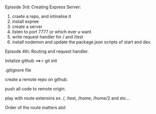 Episode 3rd: Creating Express Server:

1) craete a repo, and intinalise it
2) install expree
3) create a server
4) listen to port 7777 or which ever u want
5) write request handler for / and /test
6) install nodemon and update the package.json scripts of start and dev.

  Episode 4th: Routing and request handler.

Initalize github ==>> git init

.gitignore file

create a remote repo on github.

push all code to remote origin.

play with route extensins ex. /, /test, /home, /home/2 and etc...

Order of the route matters alot
